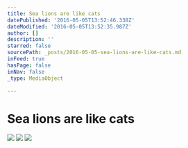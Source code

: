 ```yaml
---
title: Sea lions are like cats
datePublished: '2016-05-05T13:52:46.338Z'
dateModified: '2016-05-05T13:52:35.987Z'
author: []
description: ''
starred: false
sourcePath: _posts/2016-05-05-sea-lions-are-like-cats.md
inFeed: true
hasPage: false
inNav: false
_type: MediaObject

---
```

# Sea lions are like cats
![](https://the-grid-user-content.s3-us-west-2.amazonaws.com/97e39409-c566-4256-be64-73dea08c4186.jpg)
![](https://the-grid-user-content.s3-us-west-2.amazonaws.com/dbb41779-9aab-4a6f-b01a-37bbc6ba569b.jpg)
![](https://the-grid-user-content.s3-us-west-2.amazonaws.com/9eb0bcd2-23bc-4f8c-99cc-a6a4e5c7afeb.jpg)